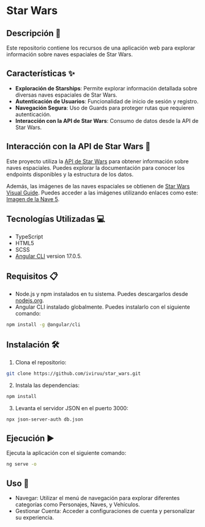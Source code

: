 # Star Wars

## Descripción 📄

Este repositorio contiene los recursos de una aplicación web para explorar información sobre naves espaciales de Star Wars.



## Características ✨

- **Exploración de Starships**: Permite explorar información detallada sobre diversas naves espaciales de Star Wars.
- **Autenticación de Usuarios**: Funcionalidad de inicio de sesión y registro.
- **Navegación Segura**: Uso de Guards para proteger rutas que requieren autenticación.
- **Interacción con la API de Star Wars**: Consumo de datos desde la API de Star Wars.

## Interacción con la API de Star Wars 🌌

Este proyecto utiliza la [API de Star Wars](https://swapi.dev/documentation) para obtener información sobre naves espaciales. Puedes explorar la documentación para conocer los endpoints disponibles y la estructura de los datos.

Además, las imágenes de las naves espaciales se obtienen de [Star Wars Visual Guide](https://starwars-visualguide.com/assets/img/starships/). Puedes acceder a las imágenes utilizando enlaces como este: [Imagen de la Nave 5](https://starwars-visualguide.com/assets/img/starships/5.jpg).



## Tecnologías Utilizadas 💻

- TypeScript
- HTML5
- SCSS 
- [Angular CLI](https://github.com/angular/angular-cli) version 17.0.5.

## Requisitos 📋

- Node.js y npm instalados en tu sistema. Puedes descargarlos desde [nodejs.org](https://nodejs.org/).
- Angular CLI instalado globalmente. Puedes instalarlo con el siguiente comando:

```bash
npm install -g @angular/cli
```

## Instalación 🛠️

1. Clona el repositorio:
```bash
git clone https://github.com/iviruu/star_wars.git
```

2. Instala las dependencias:
```bash
npm install
```

3. Levanta el servidor JSON en el puerto 3000:

```bash
npx json-server-auth db.json
```


## Ejecución ▶️
Ejecuta la aplicación con el siguiente comando:
```bash
ng serve -o
```


## Uso 🚀

- Navegar: Utilizar el menú de navegación para explorar diferentes categorías como Personajes, Naves, y Vehículos.
- Gestionar Cuenta: Acceder a configuraciones de cuenta y personalizar su experiencia.







